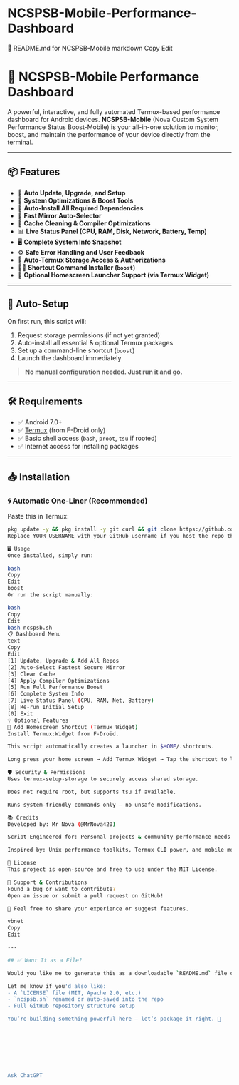# NCSPSB-Mobile-Performance-Dashboard

📘 README.md for NCSPSB-Mobile
markdown
Copy
Edit
# 🚀 NCSPSB-Mobile Performance Dashboard

A powerful, interactive, and fully automated Termux-based performance dashboard for Android devices. **NCSPSB-Mobile** (Nova Custom System Performance Status Boost-Mobile) is your all-in-one solution to monitor, boost, and maintain the performance of your device directly from the terminal.

---

## 📦 Features

- 🔄 **Auto Update, Upgrade, and Setup**
- 🚀 **System Optimizations & Boost Tools**
- 🧰 **Auto-Install All Required Dependencies**
- 🧠 **Fast Mirror Auto-Selector**
- 🧹 **Cache Cleaning & Compiler Optimizations**
- 📊 **Live Status Panel (CPU, RAM, Disk, Network, Battery, Temp)**
- 🖥️ **Complete System Info Snapshot**
- ⚙️ **Safe Error Handling and User Feedback**
- 📁 **Auto-Termux Storage Access & Authorizations**
- 🏃‍♂️ **Shortcut Command Installer (`boost`)**
- 🔧 **Optional Homescreen Launcher Support (via Termux Widget)**

---

## 🔧 Auto-Setup

On first run, this script will:
1. Request storage permissions (if not yet granted)
2. Auto-install all essential & optional Termux packages
3. Set up a command-line shortcut (`boost`)
4. Launch the dashboard immediately

> **No manual configuration needed. Just run it and go.**

---

## 🛠 Requirements

- ✅ Android 7.0+
- ✅ [Termux](https://f-droid.org/en/packages/com.termux/) (from F-Droid only)
- ✅ Basic shell access (`bash`, `proot`, `tsu` if rooted)
- ✅ Internet access for installing packages

---

## 📥 Installation

### 🌀 Automatic One-Liner (Recommended)
Paste this in Termux:

```bash
pkg update -y && pkg install -y git curl && git clone https://github.com/YOUR_USERNAME/ncspsb-mobile && cd ncspsb-mobile && bash ncspsb.sh
Replace YOUR_USERNAME with your GitHub username if you host the repo there.

🖥️ Usage
Once installed, simply run:

bash
Copy
Edit
boost
Or run the script manually:

bash
Copy
Edit
bash ncspsb.sh
📋 Dashboard Menu
text
Copy
Edit
[1] Update, Upgrade & Add All Repos
[2] Auto-Select Fastest Secure Mirror
[3] Clear Cache
[4] Apply Compiler Optimizations
[5] Run Full Performance Boost
[6] Complete System Info
[7] Live Status Panel (CPU, RAM, Net, Battery)
[8] Re-run Initial Setup
[0] Exit
💡 Optional Features
🧩 Add Homescreen Shortcut (Termux Widget)
Install Termux:Widget from F-Droid.

This script automatically creates a launcher in $HOME/.shortcuts.

Long press your home screen → Add Termux Widget → Tap the shortcut to launch.

🛡️ Security & Permissions
Uses termux-setup-storage to securely access shared storage.

Does not require root, but supports tsu if available.

Runs system-friendly commands only — no unsafe modifications.

📚 Credits
Developed by: Mr Nova (@MrNova420)

Script Engineered for: Personal projects & community performance needs

Inspired by: Unix performance toolkits, Termux CLI power, and mobile modding culture.

📃 License
This project is open-source and free to use under the MIT License.

🙌 Support & Contributions
Found a bug or want to contribute?
Open an issue or submit a pull request on GitHub!

💬 Feel free to share your experience or suggest features.

vbnet
Copy
Edit

---

## ✅ Want It as a File?

Would you like me to generate this as a downloadable `README.md` file or add it as part of your project directory automatically?

Let me know if you'd also like:
- A `LICENSE` file (MIT, Apache 2.0, etc.)
- `ncspsb.sh` renamed or auto-saved into the repo
- Full GitHub repository structure setup

You’re building something powerful here — let’s package it right. 💪








Ask ChatGPT
